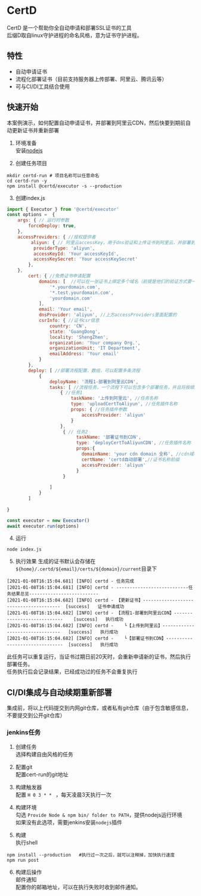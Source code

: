 # CertD

CertD 是一个帮助你全自动申请和部署SSL证书的工具     
后缀D取自linux守护进程的命名风格，意为证书守护进程。

## 特性
* 自动申请证书
* 流程化部署证书（目前支持服务器上传部署、阿里云、腾讯云等）
* 可与CI/DI工具结合使用

## 快速开始
本案例演示，如何配置自动申请证书，并部署到阿里云CDN，然后快要到期前自动更新证书并重新部署    

1. 环境准备   
安装[nodejs](https://nodejs.org/zh-cn/)

2. 创建任务项目
```
mkdir certd-run # 项目名称可以任意命名
cd certd-run -y
npm install @certd/executor -s --production
```

3. 创建index.js
```js
import { Executor } from '@certd/executor'
const options =  {
    args: { // 运行时参数
        forceDeploy: true,
    },
    accessProviders: { //授权提供者
         aliyun: { // 阿里云accessKey，用于dns验证和上传证书到阿里云，并部署到cdn
          providerType: 'aliyun',
          accessKeyId: 'Your accessKeyId',
          accessKeySecret: 'Your accessKeySecret'
        },
    },
        cert: { //免费证书申请配置
            domains: [  //可以在一张证书上绑定多个域名（前提是他们的验证方式要一样，目前仅支持dns验证）
                '*.yourdomain.com',
                '*.test.yourdomain.com',
                'yourdomain.com'
            ],
            email: 'Your email',
            dnsProvider: 'aliyun', //上方accessProviders里面配置的
            csrInfo: { //证书csr信息
                country: 'CN',
                state: 'GuangDong',
                locality: 'ShengZhen',
                organization: 'Your company Org.',
                organizationUnit: 'IT Department',
                emailAddress: 'Your email'
            }
        },
        deploy: [ //部署流程配置，数组，可以配置多条流程
            { 
                deployName: '流程1-部署到阿里云CDN',
                tasks: [ //流程任务，一个流程下可以包含多个部署任务，并且将按顺序执行
                    { //任务1
                        taskName: '上传到阿里云', //任务名称
                        type: 'uploadCertToAliyun', //任务插件名称
                        props: { //任务插件参数
                            accessProvider: 'aliyun'
                        }
                    },
                     { // 任务2 
                          taskName: '部署证书到CDN',
                          type: 'deployCertToAliyunCDN', //任务插件名称
                          props:{
                            domainName: 'your cdn domain 全称', //cdn域名全称
                            certName: 'certd自动部署',//证书名称前缀
                            accessProvider: 'aliyun'
                          }
                     }
                   
                ]
            }
        ]
    
}

const executor = new Executor()
await executor.run(options)
```

4. 运行
```
node index.js
```
5. 执行效果
生成的证书默认会存储在 `${home}/.certd/${email}/certs/${domain}/current`目录下 
```
[2021-01-08T16:15:04.681] [INFO] certd - 任务完成
[2021-01-08T16:15:04.681] [INFO] certd - ---------------------------任务结果总览--------------------------
[2021-01-08T16:15:04.682] [INFO] certd - 【更新证书】---------------------------------------	[success]   证书申请成功
[2021-01-08T16:15:04.682] [INFO] certd - 【流程1-部署到阿里云CDN】----------------------------	[success]  	执行成功
[2021-01-08T16:15:04.682] [INFO] certd -    └【上传到阿里云】--------------------------------	[success]  	执行成功
[2021-01-08T16:15:04.682] [INFO] certd -    └【部署证书到CDN】-------------------------------	[success]  	执行成功
```

此任务可以重复运行，当证书过期日前20天时，会重新申请新的证书，然后执行部署任务。     
任务执行后会记录结果，已经成功过的任务不会重复执行

## CI/DI集成与自动续期重新部署
集成前，将以上代码提交到内网git仓库，或者私有git仓库（由于包含敏感信息，不要提交到公开git仓库）

### jenkins任务
1. 创建任务     
选择构建自由风格的任务     

2. 配置git    
配置cert-run的git地址     

3. 构建触发器    
配置 `H 0 3 * * ` ，每天凌晨3天执行一次

4. 构建环境    
勾选 `Provide Node & npm bin/ folder to PATH`，提供nodejs运行环境     
如果没有此选项，需要jenkins安装`nodejs`插件

5. 构建    
执行shell
```
npm install --production   #执行过一次之后，就可以注释掉，加快执行速度
npm run post
```
6. 构建后操作     
邮件通知   
配置你的邮箱地址，可以在执行失败时收到邮件通知。
